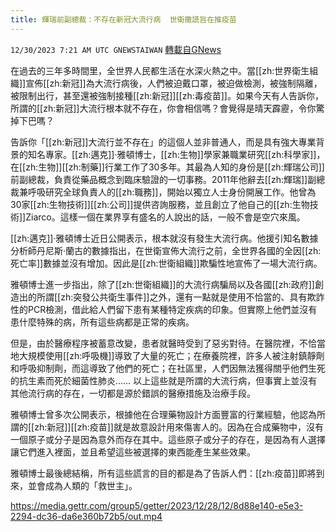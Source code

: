 ```yaml
---
title: 輝瑞前副總裁：不存在新冠大流行病  世衛撒謊旨在推疫苗
---
```

`12/30/2023 7:21 AM UTC GNEWSTAIWAN` [轉載自GNews](https://gnews.org/articles/2166697)


  
在過去的三年多時間里，全世界人民都生活在水深火熱之中。當[[zh:世界衛生組織]]宣佈[[zh:新冠]]為大流行病後，人們被迫戴口罩，被迫做檢測，被強制隔離，被限制出行，甚至還被強制接種[[zh:新冠]][[zh:毒疫苗]]。如果今天有人告訴你，所謂的[[zh:新冠]]大流行根本就不存在，你會相信嗎？會覺得是晴天霹靂，令你驚掉下巴嗎？

告訴你「[[zh:新冠]]大流行並不存在」的這個人並非普通人，而是具有強大專業背景的知名專家。[[zh:邁克]]·雅頓博士，[[zh:生物]]學家兼職業研究[[zh:科學家]]，在[[zh:生物]][[zh:制藥]]行業工作了30多年。其最為人知的身份是[[zh:輝瑞公司]]前副總裁，負責從藥品概念到臨床驗證的一切事務。2011年他辭去[[zh:輝瑞]]副總裁兼呼吸研究全球負責人的[[zh:職務]]，開始以獨立人士身份開展工作。他曾為30家[[zh:生物技術]][[zh:公司]]提供咨詢服務，並且創立了他自己的[[zh:生物技術]]Ziarco。這樣一個在業界享有盛名的人說出的話，一般不會是空穴來風。

  

[[zh:邁克]]·雅頓博士近日公開表示，根本就沒有發生大流行病。他援引知名數據分析師丹尼斯·蘭古的數據指出，在世衛宣佈大流行之前，全世界各國的全因[[zh:死亡率]]數據並沒有增加。因此是[[zh:世衛組織]]欺騙性地宣佈了一場大流行病。

  

雅頓博士進一步指出，除了[[zh:世衛組織]]的大流行病騙局以及各國[[zh:政府]]創造出的所謂[[zh:突發公共衛生事件]]之外，還有一點就是使用不恰當的、具有欺詐性的PCR檢測，借此給人們留下患有某種特定疾病的印象。但實際上他們並沒有患什麼特殊的病，所有這些病都是正常的疾病。

  

但是，由於醫療程序被蓄意改變，患者就醫時受到了惡劣對待。在醫院裡，不恰當地大規模使用[[zh:呼吸機]]導致了大量的死亡；在療養院裡，許多人被注射鎮靜劑和呼吸抑制劑，而這導致了他們的死亡；在社區里，人們因無法獲得關乎他們生死的抗生素而死於細菌性肺炎…… 以上這些就是所謂的大流行病，但事實上並沒有其他流行病的存在，一切都是源於錯誤的醫療措施及治療手段。

  

雅頓博士曾多次公開表示，根據他在合理藥物設計方面豐富的行業經驗，他認為所謂的[[zh:新冠]][[zh:疫苗]]就是故意設計用來傷害人的。因為在合成藥物中，沒有一個原子或分子是因為意外而存在其中。這些原子或分子的存在，是因為有人選擇讓它們進入裡面，並且希望這些被選擇的東西能產生某些效果。

  

雅頓博士最後總結稱，所有這些謊言的目的都是為了告訴人們：[[zh:疫苗]]即將到來，並會成為人類的「救世主」。


https://media.gettr.com/group5/getter/2023/12/28/12/8d88e140-e5e3-2294-dc36-da6e360b72b5/out.mp4




